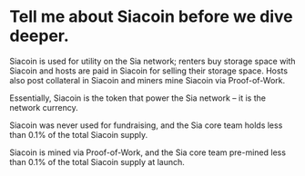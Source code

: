 # Tell me about Siacoin before we dive deeper.

Siacoin is used for utility on the Sia network; renters buy storage space with Siacoin and hosts are paid in Siacoin for selling their storage space. Hosts also post collateral in Siacoin and miners mine Siacoin via Proof-of-Work.

Essentially, Siacoin is the token that power the Sia network – it is the network currency.

Siacoin was never used for fundraising, and the Sia core team holds less than 0.1% of the total Siacoin supply.

Siacoin is mined via Proof-of-Work, and the Sia core team pre-mined less than 0.1% of the total Siacoin supply at launch.
